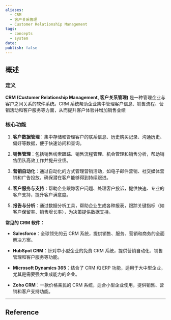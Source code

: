 ```yaml
---
aliases:
  - CRM
  - 客户关系管理
  - Customer Relationship Management
tags:
  - concepts
  - system
date: 
publish: false
---
```


## 概述

### 定义

**CRM (Customer Relationship Management, 客户关系管理)** 是一种管理企业与客户之间关系的软件系统。CRM 系统帮助企业集中管理客户信息、销售流程、营销活动和客户服务等方面，从而提升客户体验并增加销售业绩

### 核心功能

1. **客户数据管理**：集中存储和管理客户的联系信息、历史购买记录、沟通历史、偏好等数据，便于快速访问和查询。

2. **销售管理**：包括销售线索跟踪、销售流程管理、机会管理和销售分析，帮助销售团队高效工作并提升业绩。

3. **营销自动化**：通过自动化的方式管理营销活动，如电子邮件营销、社交媒体营销和广告投放，确保潜在客户能够得到持续跟进。

4. **客户服务与支持**：帮助企业跟踪客户问题、处理客户投诉，提供快速、专业的客户支持，提升客户满意度。

5. **报告与分析**：通过数据分析工具，帮助企业生成各种报表，跟踪关键指标（如客户保留率、销售增长率），为决策提供数据支持。

**常见的 CRM 软件：**

- **Salesforce**：全球领先的云 CRM 系统，提供销售、服务、营销和商务的全面解决方案。

- **HubSpot CRM**：针对中小型企业的免费 CRM 系统，提供营销自动化、销售管理和客户服务等功能。

- **Microsoft Dynamics 365**：结合了 CRM 和 ERP 功能，适用于大中型企业，尤其是需要强大集成能力的企业。

- **Zoho CRM**：一款价格亲民的 CRM 系统，适合小型企业使用，提供销售、营销和客户支持功能。


***
## Reference


